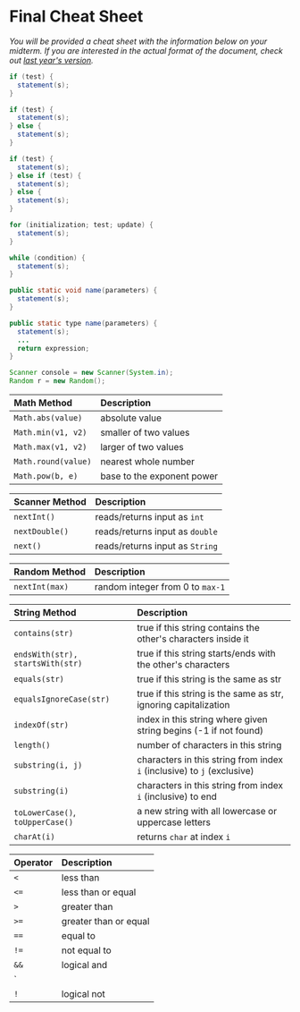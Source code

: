 # Final Cheat Sheet

_You will be provided a cheat sheet with the information below on your midterm. If you are interested in the actual format of the document, check out [last year's version](https://courses.cs.washington.edu/courses/cse142/15au/handouts/22.html)._

```java
if (test) {
  statement(s);
} 
```

```java
if (test) {
  statement(s);
} else {
  statement(s);
}
```

```java
if (test) {
  statement(s);
} else if (test) {
  statement(s);
} else {
  statement(s);
}
```

```java
for (initialization; test; update) {
  statement(s);
}
```

```java
while (condition) {
  statement(s);
}
```

```java
public static void name(parameters) {
  statement(s);
}
```

```java
public static type name(parameters) {
  statement(s);
  ...
  return expression;
}
```

```java
Scanner console = new Scanner(System.in);
Random r = new Random();
```

| __Math Method__ | __Description__ |
| :--- | :--- |
| `Math.abs(value)` | absolute value |
| `Math.min(v1, v2)` | smaller of two values |
| `Math.max(v1, v2)` | larger of two values |
| `Math.round(value)` | nearest whole number |
| `Math.pow(b, e)` | base to the exponent power |

| __Scanner Method__ | __Description__ |
| :--- | :--- |
| `nextInt()` | reads/returns input as `int` |
| `nextDouble()` | reads/returns input as `double` |
| `next()` | reads/returns input as `String` |

| __Random Method__ | __Description__ |
| :--- | :--- |
| `nextInt(max)` | random integer from 0 to `max-1` |

| __String Method__ | __Description__ |
| :--- | :--- |
| `contains(str)` | true if this string contains the other's characters inside it |
| `endsWith(str), startsWith(str)` | true if this string starts/ends with the other's characters
| `equals(str)` | true if this string is the same as str |
| `equalsIgnoreCase(str)` | true if this string is the same as str, ignoring capitalization |
| `indexOf(str)` | index in this string where given string begins (-1 if not found) |
| `length()` | number of characters in this string |
| `substring(i, j)` | characters in this string from index `i` (inclusive) to `j` (exclusive) |
| `substring(i)` | characters in this string from index `i` (inclusive) to end |
| `toLowerCase()`, `toUpperCase()` | a new string with all lowercase or uppercase letters |
| `charAt(i)` | returns `char` at index `i` |

| __Operator__ | __Description__ |
| :--- | :--- |
| `<` | less than |
| `<=` | less than or equal |
| `>` | greater than |
| `>=` | greater than or equal |
| `==` | equal to  |
| `!=` | not equal to |
| `&&` | logical and |
| `||` | logical or |
| `!` | logical not |
